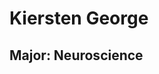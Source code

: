 ﻿# Kiersten George

## Major: Neuroscience


<img class="markdownImage" src="./markdownAssetPath/Congrats-from-LBC.png" alt=""/>
